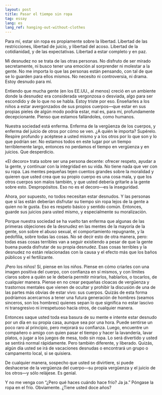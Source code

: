 ```yaml
---
layout: post
title: Pasar el tiempo sin ropa
tag: essay
lang: es
lang_ref: hanging-out-without-clothes
---
```


Para mí, estar sin ropa es propiamente sobre la libertad. Libertad de las
restricciones, libertad de juicio, y libertad del acoso. Libertad de la
cotidianidad, y de las expectativas. Libertad a estar completo y en paz.

Mi desnudez no se trata de las otras personas. No disfruto de ser mirado
secretamente, ni busco tener una emoción al sorprender ni molestar a la gente.
No me importa lo que las personas están pensando, con tal de que se lo guarden
para ellos mismos. No necesito ni controversia, ni drama. Estoy desnudo para mí.

Entiendo que mucha gente (en los EE.UU., al menos) creció en un ambiente donde
la desnudez era considerada vergonzosa o desviada, algo para ser escondido y de
lo que no se habla. Estoy triste por eso. Enseñarles a los niños a estar
avergonzados de sus propios cuerpos—que estar en sus propias pieles de algún
modo podría estar, mal es, para mí, profundamente decepcionante. Pienso que
estamos fallándoles, como humanos.

Nuestra sociedad está enferma. Enferma de la vergüenza de los cuerpos, y enferma
del juicio de otros por cómo se ven. ¿A quién le importa? Supérelo. Respire
profundo y acéptese a usted mismo y a los otros por lo que son y lo que podrían
ser. No estamos todos en este lugar por un tiempo terriblemente largo, entonces
no perdamos el tiempo en vergüenza y en juicios. Que desperdicio.

«El decoro» trata sobre ser una persona decente: ofrecer respeto, ayudar a la
gente, y continuar con la integridad en su vida. No tiene nada que ver con su
ropa. Las mentes pequeñas tejen cuentos grandes sobre la moralidad y quieren que
usted crea que su propio cuerpo es una cosa mala, y que los otros cuerpos son
malos también, y que usted debería gritarle a la gente sobre esto.
Despropósitos. Eso no es el decoro—es la inseguridad.

Ahora, por supuesto, no todos necesitan estar desnudos. Y las personas que sí
las están deberían disfrutar su tiempo sin ropa lejos de la gente a quien no le
gusta. Eso es respeto básico y sentido común. Entonces, guarde sus juicios para
usted mismo, y especialmente su moralización.

Porque nuestra sociedad se ha vuelto tan enferma que algunas de las primeras
objeciones de la desnudez en las mentes de la mayoría de la gente, son sobre el
abuso sexual, el comportamiento repugnante, y la pedofilia, sobre todas las
cosas. No sé decir esto de otra manera, pero: todas esas cosas terribles van a
seguir existiendo a pesar de que la gente buena pueda disfrutar de su propia
desnudez. Esas cosas terribles y la desnudez no están relacionadas con la causa
y el efecto más que los baños públicos y el fertilizante.

¡Pero los niños! Sí, piense en los niños. Piense en cómo criarles con una imagen
positiva del cuerpo, con confianza en sí mismos, y con límites claros sobre a
quién se le debería permitir mirarlos, hablarlos, o tocarlos, de cualquier
manera. Piense en no crear pequeñas cloacas de vergüenza y trastornos mentales
que vienen de ocultar y prohibir la discusión de una de las partes más obvias de
estar vivo: sus cuerpos. Quizás de esta forma podríamos acercarnos a tener una
futura generación de hombres (seamos sinceros, son los hombres) quienes sepan lo
que significa no estar lascivo ni transgresivo ni irrespetuoso hacía otros, de
cualquier manera.

Entonces saque usted toda esa basura de su mente e intente estar desnudo por un
día en su propia casa, aunque sea por una hora. Puede sentirse un poco raro al
principio, pero mejorará su confianza. Luego, encuentre un compañero o amigo con
quien pasar el tiempo y hacer la lavandería, lavar platos, o jugar a los juegos
de mesa, todo sin ropa. Lo será divertido y usted se sentirá normal rápidamente.
Pero también diferente, y liberado. Quizás, algún día usted se irá de vacaciones
desnudas o encontrará un grupo o campamento local, si se quisiera.

De cualquier manera, sospecho que usted se divirtiere, si puede deshacerse de la
vergüenza del cuerpo—su propia vergüenza y el juicio de los otros—y sólo
relájese. Es genial.

Y no me venga con “¿Pero qué haces cuándo hace frío? Ja ja.” Póngase la ropa en
el frío. Obviamente. ¿Tiene usted doce años?

